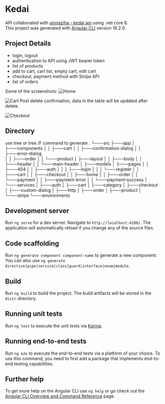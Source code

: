 # Kedai

API collaborated with [ainnaziha - kedai api](https://github.com/ainnaziha/kedai-api) using .net core 6.\
This project was generated with [Angular CLI](https://github.com/angular/angular-cli) version 16.2.0.

## Project Details

- login, logout
- authentication to API using JWT bearer token
- list of products
- add to cart, cart list, empty cart, edit cart
- checkout, payment method with Stripe API
- list of orders

Some of the screenshots:
![Home](https://github.com/muzalee/kedai/src/assets/screenshot/home.png)

![Cart](https://github.com/muzalee/kedai/src/assets/screenshot/cart.png)
Post delete confirmation, data in the table will be updated after delete.

![Checkout](https://github.com/muzalee/kedai/src/assets/screenshot/checkout.png)

## Directory
use tree or tree /F command to generate
.
└───src
    ├───app
    │   ├───components
    │   │   ├───cart
    │   │   ├───confirmation-dialog
    │   │   ├───error-dialog       
    │   │   ├───order
    │   │   └───product
    │   ├───layout
    │   │   ├───body
    │   │   ├───header
    │   │   └───main-header
    │   ├───models
    │   ├───pages
    │   │   ├───404
    │   │   ├───auth
    │   │   │   ├───login
    │   │   │   └───register
    │   │   ├───cart
    │   │   ├───checkout
    │   │   ├───home
    │   │   ├───order
    │   │   └───payment
    │   │       ├───payment-error
    │   │       └───payment-success
    │   └───services
    │       ├───auth
    │       ├───cart
    │       ├───category
    │       ├───checkout
    │       ├───custom-dialog
    │       ├───http
    │       ├───order
    │       ├───product
    │       └───stripe
    └───environments

## Development server

Run `ng serve` for a dev server. Navigate to `http://localhost:4200/`. The application will automatically reload if you change any of the source files.

## Code scaffolding

Run `ng generate component component-name` to generate a new component. You can also use `ng generate directive|pipe|service|class|guard|interface|enum|module`.

## Build

Run `ng build` to build the project. The build artifacts will be stored in the `dist/` directory.

## Running unit tests

Run `ng test` to execute the unit tests via [Karma](https://karma-runner.github.io).

## Running end-to-end tests

Run `ng e2e` to execute the end-to-end tests via a platform of your choice. To use this command, you need to first add a package that implements end-to-end testing capabilities.

## Further help

To get more help on the Angular CLI use `ng help` or go check out the [Angular CLI Overview and Command Reference](https://angular.io/cli) page.